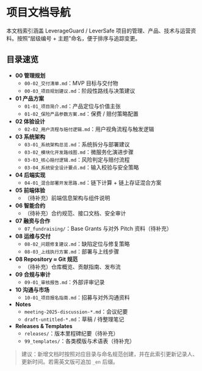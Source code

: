 # 项目文档导航

本文档索引涵盖 LeverageGuard / LeverSafe 项目的管理、产品、技术与运营资料。按照“层级编号 + 主题”命名，便于排序与追踪变更。

## 目录速览

- **00 管理规划**
  - `00-02_交付清单.md`：MVP 目标与交付物
  - `00-03_项目规划建议.md`：阶段性路线与决策建议
- **01 产品方案**
  - `01-01_项目简介.md`：产品定位与价值主张
  - `01-02_保险产品参数方案.md`：保费 / 赔付策略配置
- **02 体验设计**
  - `02-02_用户流程与赔付逻辑.md`：用户视角流程与触发逻辑
- **03 系统架构**
  - `03-01_系统架构总览.md`：系统拆分与部署建议
  - `03-02_模块化开发路线图.md`：微服务化演进步骤
  - `03-03_核心赔付逻辑.md`：风险判定与赔付流程
  - `03-04_系统安全设计要点.md`：输入校验与安全策略
- **04 后端实现**
  - `04-01_混合部署开发思路.md`：链下计算 + 链上存证混合方案
- **05 前端体验**
  - （待补充）前端信息架构与组件说明
- **06 智能合约**
  - （待补充）合约规范、接口文档、安全审计
- **07 融资与合作**
  - `07_fundraising/`：Base Grants 与对外 Pitch 资料（待补充）
- **08 运维与交付**
  - `08-02_问题修复建议.md`：缺陷定位与修复策略
  - `08-03_上线执行方案.md`：部署与上线步骤
- **08 Repository ≈ Git 规范**
  - （待补充）仓库概览、贡献指南、发布流
- **09 合规与审计**
  - `09-01_审核报告.md`：外部评审记录
- **10 沟通与市场**
  - `10-01_项目报名指南.md`：招募与对外沟通资料
- **Notes**
  - `meeting-2025-discussion-*.md`：会议纪要
  - `draft-untitled-*.md`：草稿 / 待整理笔记
- **Releases & Templates**
  - `releases/`：版本里程碑纪要（待补充）
  - `99_templates/`：各类模版与术语表（待补充）

> 建议：新增文档时按照对应目录与命名规范创建，并在此索引更新记录人、更新时间。若需英文版可追加 `_en` 后缀。
